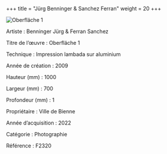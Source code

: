 +++
title = "Jürg Benninger & Sanchez Ferran"
weight = 20
+++

![Oberfläche 1](/images/f2320.jpg)

Artiste
: Benninger Jürg & Ferran Sanchez

Titre de l’œuvre
: Oberfläche 1

Technique
: Impression lambada sur aluminium

Année de création
: 2009

Hauteur (mm)
: 1000

Largeur (mm)
: 700

Profondeur (mm)
: 1

Propriétaire
: Ville de Bienne

Année d’acquisition
: 2022

Catégorie
: Photographie

Référence
: F2320